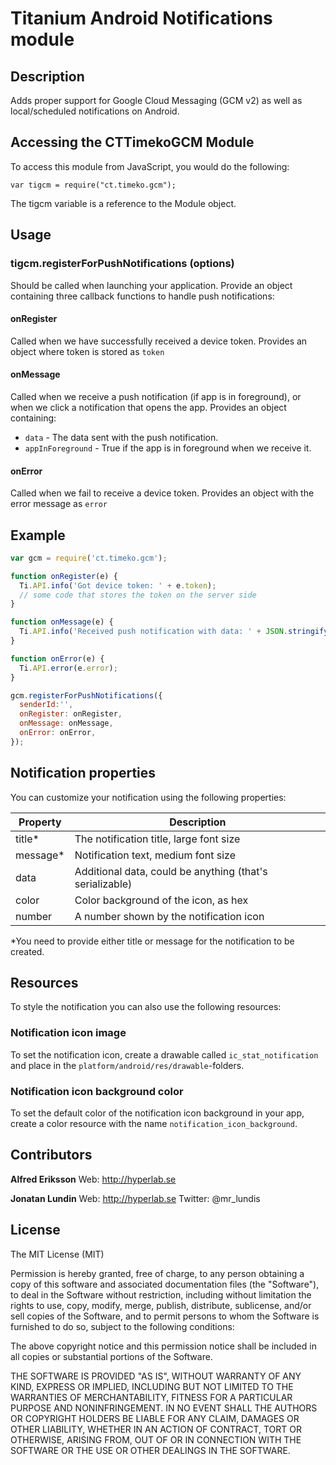 # Titanium Android Notifications module

## Description

Adds proper support for Google Cloud Messaging (GCM v2) as well as local/scheduled notifications on Android.

## Accessing the CTTimekoGCM Module

To access this module from JavaScript, you would do the following:

    var tigcm = require("ct.timeko.gcm");

The tigcm variable is a reference to the Module object.

## Usage

### tigcm.registerForPushNotifications (options)

Should be called when launching your application. Provide an object containing three callback functions to handle push notifications:

#### onRegister
Called when we have successfully received a device token. Provides an object where token is stored as `token`

#### onMessage
Called when we receive a push notification (if app is in foreground), or when we click a notification that opens the app. Provides an object containing:

* `data` - The data sent with the push notification.
* `appInForeground` - True if the app is in foreground when we receive it.

#### onError
Called when we fail to receive a device token. Provides an object with the error message as `error`

## Example

```js
var gcm = require('ct.timeko.gcm');

function onRegister(e) {
  Ti.API.info('Got device token: ' + e.token);
  // some code that stores the token on the server side
}

function onMessage(e) {
  Ti.API.info('Received push notification with data: ' + JSON.stringify(e.data));
}

function onError(e) {
  Ti.API.error(e.error);
}

gcm.registerForPushNotifications({
  senderId:'',
  onRegister: onRegister,
  onMessage: onMessage,
  onError: onError,
});

```

## Notification properties

You can customize your notification using the following properties:

| Property | Description |
| -------- | ----------- |
| title* | The notification title, large font size |
| message* | Notification text, medium font size |
| data | Additional data, could be anything (that's serializable) |
| color | Color background of the icon, as hex |
| number | A number shown by the notification icon |

*You need to provide either title or message for the notification to be created.

## Resources

To style the notification you can also use the following resources:

### Notification icon image

To set the notification icon, create a drawable called `ic_stat_notification` and place in the `platform/android/res/drawable`-folders.

### Notification icon background color

To set the default color of the notification icon background in your app, create a color resource with the name `notification_icon_background`.

## Contributors

**Alfred Eriksson**
Web: http://hyperlab.se

**Jonatan Lundin**
Web: http://hyperlab.se
Twitter: @mr_lundis

## License

The MIT License (MIT)

Permission is hereby granted, free of charge, to any person obtaining a copy of this software and associated documentation files (the "Software"), to deal in the Software without restriction, including without limitation the rights to use, copy, modify, merge, publish, distribute, sublicense, and/or sell copies of the Software, and to permit persons to whom the Software is furnished to do so, subject to the following conditions:

The above copyright notice and this permission notice shall be included in all copies or substantial portions of the Software.

THE SOFTWARE IS PROVIDED "AS IS", WITHOUT WARRANTY OF ANY KIND, EXPRESS OR IMPLIED, INCLUDING BUT NOT LIMITED TO THE WARRANTIES OF MERCHANTABILITY, FITNESS FOR A PARTICULAR PURPOSE AND NONINFRINGEMENT. IN NO EVENT SHALL THE AUTHORS OR COPYRIGHT HOLDERS BE LIABLE FOR ANY CLAIM, DAMAGES OR OTHER LIABILITY, WHETHER IN AN ACTION OF CONTRACT, TORT OR OTHERWISE, ARISING FROM, OUT OF OR IN CONNECTION WITH THE SOFTWARE OR THE USE OR OTHER DEALINGS IN THE SOFTWARE.
